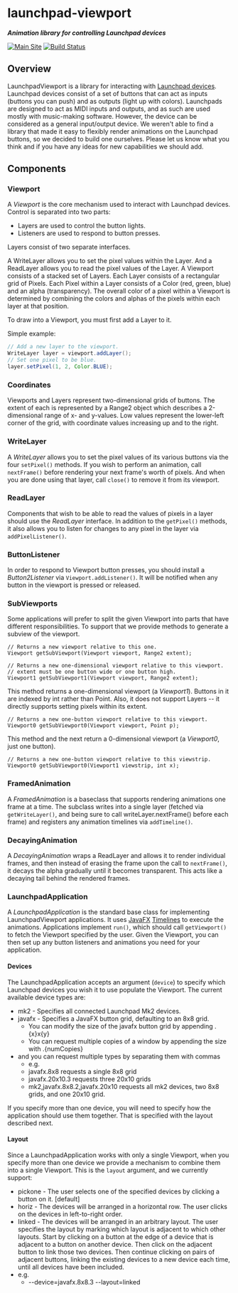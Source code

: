 # launchpad-viewport
***Animation library for controlling Launchpad devices***

[![Main Site][gh-pages-shield]][gh-pages-link]
[![Build Status][travis-shield]][travis-link]

## Overview

LaunchpadViewport is a library for interacting with [Launchpad
devices](https://global.novationmusic.com/launch/launchpad#).
Launchpad devices consist of a set of buttons that can act as
inputs (buttons you can push) and as outputs (light up with colors).
Launchpads are designed to act as MIDI inputs and outputs, and
as such are used mostly with music-making software. However,
the device can be considered as a general input/output device.
We weren't able to find a library that made it easy to flexibly
render animations on the Launchpad buttons, so we decided to
build one ourselves.  Please let us know what you think and if
you have any ideas for new capabilities we should add.

## Components

### Viewport

A _Viewport_ is the core mechanism used to interact with Launchpad devices. 
Control is separated into two parts:
* Layers are used to control the button lights.
* Listeners are used to respond to button presses.

Layers consist of two separate interfaces.

A WriteLayer allows you to set the pixel values within the Layer.
And a ReadLayer allows you to read the pixel values of the Layer.
A Viewport consists of a stacked set of Layers. Each Layer consists of
a rectangular grid of Pixels.  Each Pixel within a Layer consists of 
a Color (red, green, blue) and an alpha (transparency). The overall color
of a pixel within a Viewport is determined by combining the colors and
alphas of the pixels within each layer at that position. 

To draw into a Viewport, you must first add a Layer to it.

Simple example:

```java
// Add a new layer to the viewport.
WriteLayer layer = viewport.addLayer();
// Set one pixel to be blue.
layer.setPixel(1, 2, Color.BLUE);
```
 
### Coordinates

Viewports and Layers represent two-dimensional grids of buttons.
The extent of each is represented by a Range2 object which describes
a 2-dimensional range of x- and y-values. Low values represent the
lower-left corner of the grid, with coordinate values increasing up 
and to the right.

### WriteLayer

A _WriteLayer_ allows you to set the pixel values of its various
buttons via the four `setPixel()` methods. If you wish to perform an
animation, call `nextFrame()` before rendering your next frame's worth
of pixels. And when you are done using that layer, call `close()`
to remove it from its viewport.

### ReadLayer

Components that wish to be able to read the values of pixels in a layer
should use the _ReadLayer_ interface. In addition to the `getPixel()`
methods, it also allows you to listen for changes to any pixel in the
layer via `addPixelListener()`.

### ButtonListener

In order to respond to Viewport button presses, you should install a
_Button2Listener_ via `Viewport.addListener()`. It will be notified
when any button in the viewport is pressed or released.

### SubViewports

Some applications will prefer to split the given Viewport into parts
that have different responsibilities. To support that we provide
methods to generate a subview of the viewport.

```
// Returns a new viewport relative to this one.
Viewport getSubViewport(Viewport viewport, Range2 extent);
```

```
// Returns a new one-dimensional viewport relative to this viewport.
// extent must be one button wide or one button high.
Viewport1 getSubViewport1(Viewport viewport, Range2 extent);
```
This method returns a one-dimensional viewport (a _Viewport1_).
Buttons in it are indexed by int rather than Point. Also, it
does not support Layers -- it directly supports setting pixels
within its extent.

```
// Returns a new one-button viewport relative to this viewport.
Viewport0 getSubViewport0(Viewport viewport, Point p);
```
This method and the next return a 0-dimensional viewport
(a _Viewport0_, just one button).

```
// Returns a new one-button viewport relative to this viewstrip.
Viewport0 getSubViewport0(Viewport1 viewstrip, int x);
```

### FramedAnimation

A _FramedAnimation_ is a baseclass that supports rendering animations
one frame at a time. The subclass writes into a single layer (fetched
via `getWriteLayer()`, and being sure to call writeLayer.nextFrame()
before each frame) and registers any animation timelines via
`addTimeline()`. 

### DecayingAnimation
A _DecayingAnimation_ wraps a ReadLayer and allows it to render
individual frames, and then instead of erasing the frame upon the
call to `nextFrame()`, it decays the alpha gradually until it
becomes transparent. This acts like a decaying tail behind the
rendered frames.

### LaunchpadApplication

A _LaunchpadApplication_ is the standard base class for implementing
LaunchpadViewport applications. It uses [JavaFX][javafx-link] 
[Timelines][timeline-link] to execute the animations. Applications
implement `run()`, which should call `getViewport()` to fetch the
Viewport specified by the user. Given the Viewport, you can
then set up any button listeners and animations you need for
your application.

#### Devices

The LaunchpadApplication accepts an argument (`device`) to specify which
Launchpad devices you wish it to use populate the Viewport. The
current available device types are:

 * mk2 - Specifies all connected Launchpad Mk2 devices.
 * javafx - Specifies a JavaFX button grid, defaulting to an 8x8 grid.
   * You can modify the size of the javafx button grid by appending .{x}x{y}
   * You can request multiple copies of a window by appending the size with .{numCopies}
 * and you can request multiple types by separating them with commas
   * e.g.
   * javafx.8x8 requests a single 8x8 grid
   * javafx.20x10.3 requests three 20x10 grids
   * mk2,javafx.8x8.2,javafx.20x10 requests all mk2 devices, two 8x8 grids, and one 20x10 grid.

If you specify more than one device, you will need to specify how the
application should use them together. That is specified with the layout
described next.

#### Layout

Since a LaunchpadApplication works with only a single Viewport, when you
specify more than one device we provide a mechanism to combine them into
a single Viewport. This is the `layout` argument, and we currently support:
 * pickone - The user selects one of the specified devices by clicking a button on it. [default]
 * horiz - The devices will be arranged in a horizontal row. The user clicks on the devices in
   left-to-right order.
 * linked - The devices will be arranged in an arbitrary layout. The user specifies the layout by
   marking which layout is adjacent to which other layouts. Start by clicking on a button at the
   edge of a device that is adjacent to a button on another device. Then click on the adjacent
   button to link those two devices. Then continue clicking on pairs of adjacent buttons, linking
   the existing devices to a new device each time, until all devices have been included.
 * e.g.
   * --device=javafx.8x8.3 --layout=linked

<!-- references -->

[gh-pages-shield]: https://img.shields.io/badge/main%20site-mpsalisbury.github.io/launchpad--viewport-ff55ff.png?style=flat
[gh-pages-link]: http://mpsalisbury.github.io/launchpad-viewport/
[travis-shield]: https://img.shields.io/travis/mpsalisbury/launchpad-viewport.png
[travis-link]: https://travis-ci.org/mpsalisbury/launchpad-viewport
[javafx-link]: https://docs.oracle.com/javafx/
[timeline-link]: http://docs.oracle.com/javase/8/javafx/api/javafx/animation/Timeline.html
